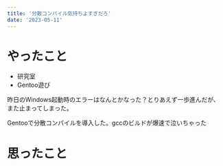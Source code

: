 ```yaml
---
title: '分散コンパイル気持ちよすぎだろ'
date: '2023-05-11'
---
```


# やったこと

- 研究室
- Gentoo遊び

昨日のWindows起動時のエラーはなんとかなった？とりあえず一歩進んだが、また止まってしまった。


Gentooで分散コンパイルを導入した。gccのビルドが爆速で泣いちゃった


# 思ったこと

